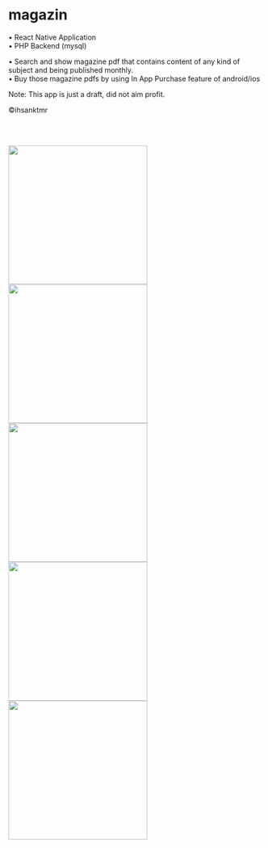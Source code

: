# magazin

• React Native Application <br>
• PHP Backend (mysql)

• Search and show magazine pdf that contains content of any kind of subject and being published monthly. <br>
• Buy those magazine pdfs by using In App Purchase feature of android/ios 

Note: This app is just a draft, did not aim profit.

©ihsanktmr

<br>
<br>

<p float="left">
   <img src="http://ihsankatmer.tk/images/magazin1.jpg" width="275">
   <img src="http://ihsankatmer.tk/images/magazin2.jpg" width="275">
   <img src="http://ihsankatmer.tk/images/magazin3.jpg" width="275">
   <img src="http://ihsankatmer.tk/images/magazin5.jpg" width="275">
   <img src="http://ihsankatmer.tk/images/magazin4.jpg" width="275">
 
</p>
